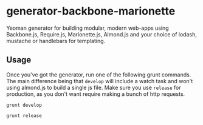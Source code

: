 generator-backbone-marionette
=============================

Yeoman generator for building modular, modern web-apps using Backbone.js, Require.js, Marionette.js, Almond.js and your choice of lodash, mustache or handlebars for templating.

## Usage

Once you've got the generator, run one of the following grunt commands. The main difference being that `develop` will include a watch task and won't using almond.js to build a single js file. Make sure you use `release` for production, as you don't want require making a bunch of http requests.

`grunt develop`

`grunt release`

